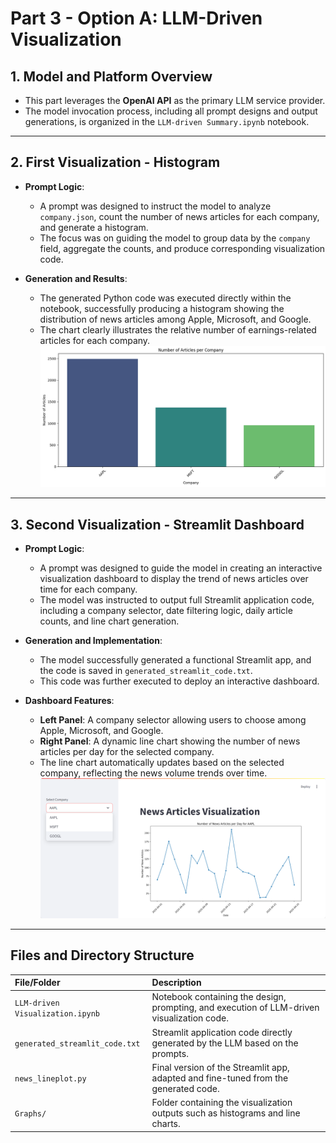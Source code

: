 # Part 3 - Option A: LLM-Driven Visualization

## 1. Model and Platform Overview

- This part leverages the **OpenAI API** as the primary LLM service provider.
- The model invocation process, including all prompt designs and output generations, is organized in the `LLM-driven Summary.ipynb` notebook.

---

## 2. First Visualization - Histogram

- **Prompt Logic**:
  - A prompt was designed to instruct the model to analyze `company.json`, count the number of news articles for each company, and generate a histogram.
  - The focus was on guiding the model to group data by the `company` field, aggregate the counts, and produce corresponding visualization code.

- **Generation and Results**:
  - The generated Python code was executed directly within the notebook, successfully producing a histogram showing the distribution of news articles among Apple, Microsoft, and Google.
  - The chart clearly illustrates the relative number of earnings-related articles for each company.
![Histogram](Graphs/histogram_per_company.png)
---

## 3. Second Visualization - Streamlit Dashboard

- **Prompt Logic**:
  - A prompt was designed to guide the model in creating an interactive visualization dashboard to display the trend of news articles over time for each company.
  - The model was instructed to output full Streamlit application code, including a company selector, date filtering logic, daily article counts, and line chart generation.

- **Generation and Implementation**:
  - The model successfully generated a functional Streamlit app, and the code is saved in `generated_streamlit_code.txt`.
  - This code was further executed to deploy an interactive dashboard.

- **Dashboard Features**:
  - **Left Panel**: A company selector allowing users to choose among Apple, Microsoft, and Google.
  - **Right Panel**: A dynamic line chart showing the number of news articles per day for the selected company.
  - The line chart automatically updates based on the selected company, reflecting the news volume trends over time.
![Dashboard](Graphs/dashboard_screenshot.png)

---

## Files and Directory Structure

| File/Folder | Description |
|:------------|:------------|
| `LLM-driven Visualization.ipynb` | Notebook containing the design, prompting, and execution of LLM-driven visualization code. |
| `generated_streamlit_code.txt` | Streamlit application code directly generated by the LLM based on the prompts. |
| `news_lineplot.py` | Final version of the Streamlit app, adapted and fine-tuned from the generated code. |
| `Graphs/` | Folder containing the visualization outputs such as histograms and line charts. |
